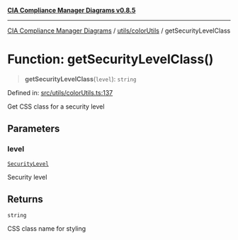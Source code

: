 [**CIA Compliance Manager Diagrams v0.8.5**](../../../README.md)

***

[CIA Compliance Manager Diagrams](../../../modules.md) / [utils/colorUtils](../README.md) / getSecurityLevelClass

# Function: getSecurityLevelClass()

> **getSecurityLevelClass**(`level`): `string`

Defined in: [src/utils/colorUtils.ts:137](https://github.com/Hack23/cia-compliance-manager/blob/3ae0301247f765ba03c8c0fe645db4718bb8af76/src/utils/colorUtils.ts#L137)

Get CSS class for a security level

## Parameters

### level

[`SecurityLevel`](../../../types/cia/type-aliases/SecurityLevel.md)

Security level

## Returns

`string`

CSS class name for styling
